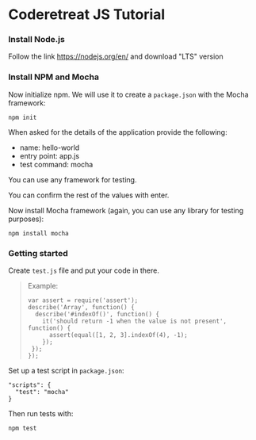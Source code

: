 # Coderetreat JS Tutorial

### Install Node.js
Follow the link https://nodejs.org/en/ and download "LTS" version

### Install NPM and Mocha
Now initialize npm. We will use it to create a `package.json` with the Mocha framework:
    
    npm init
When asked for the details of the application provide the following:
* name: hello-world
* entry point: app.js
* test command: mocha

You can use any framework for testing.

You can confirm the rest of the values with enter.

Now install Mocha framework (again, you can use any library for testing purposes):

    npm install mocha
    
### Getting started

Create `test.js` file and put your code in there.

> Example:
>
>     var assert = require('assert');
>     describe('Array', function() {
>       describe('#indexOf()', function() {
>         it('should return -1 when the value is not present', function() {
>           assert(equal([1, 2, 3].indexOf(4), -1);
>         });
>      });
>     });

Set up a test script in `package.json`:

    "scripts": {
      "test": "mocha"
    }
Then run tests with:
     
    npm test
